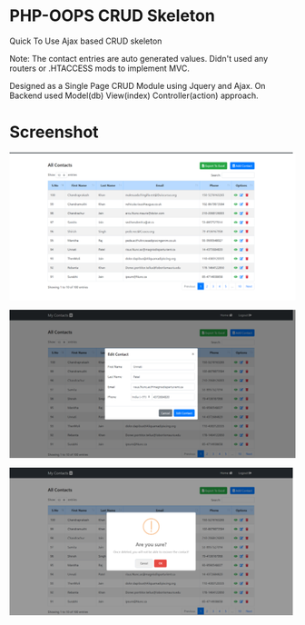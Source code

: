 # PHP-OOPS CRUD Skeleton
 Quick To Use Ajax based CRUD skeleton
 
 Note: The contact entries are auto generated values. Didn't used any routers or .HTACCESS mods to implement MVC. 

Designed as a Single Page CRUD Module using Jquery and Ajax. On Backend used Model(db) View(index) Controller(action) approach. 


# Screenshot 

![Screen shot of CRUD Operation Dashboard](https://github.com/mithunpariyarath/OOPSCRUD-SKELETON/blob/master/Opera%20Snapshot_2020-03-04_145948_localhost.png)

![Screenshot of Contact Entry](https://github.com/mithunpariyarath/OOPSCRUD-SKELETON/blob/master/2020-03-06_105826_localhost.png)

![Screenshot of Delete entry confirmation](https://github.com/mithunpariyarath/OOPSCRUD-SKELETON/blob/master/2020-2-03-06_110047_localhost.png)
